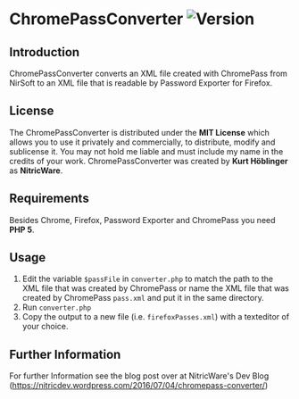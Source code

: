[version]: https://img.shields.io/badge/Version-0.1.1-brightgreen.svg "Version 0.0.1"

# ChromePassConverter ![Version][version]

## Introduction

ChromePassConverter converts an XML file created with ChromePass from NirSoft to an XML file that is readable by Password Exporter for Firefox.

## License

The ChromePassConverter is distributed under the **MIT License** which allows you to use it privately and commercially, to distribute, modify and sublicense it. You may not hold me liable and must include my name in the credits of your work. ChromePassConverter was created by **Kurt Höblinger** as **NitricWare**.

## Requirements

Besides Chrome, Firefox, Password Exporter and ChromePass you need **PHP 5**.

## Usage

1. Edit the variable ```$passFile``` in ```converter.php``` to match the path to the XML file that was created by ChromePass or name the XML file that was created by ChromePass ```pass.xml``` and put it in the same directory.
2. Run ```converter.php```
3. Copy the output to a new file (i.e. ```firefoxPasses.xml```) with a texteditor of your choice.

## Further Information

For further Information see the blog post over at NitricWare's Dev Blog (https://nitricdev.wordpress.com/2016/07/04/chromepass-converter/)
